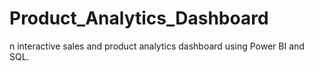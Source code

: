 # Product_Analytics_Dashboard
n interactive sales and product analytics dashboard using Power BI and SQL.
